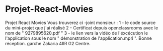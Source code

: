 # Projet-React-Movies
Projet React Movies
Vous trouverez ci -joint monsieur : 
1 - le code source du mini-projet que j'ai réalisé 
2 - Certificat depuis openclassrooms avec le nom de " 9279895620.pdf " 
3 - le lien vers la vidéo de l'éxcécution le l'application sous le nom " démonstration de l'application.mp4 ". Bonne réception. garche Zakaria 4IIR G2 Centre.

